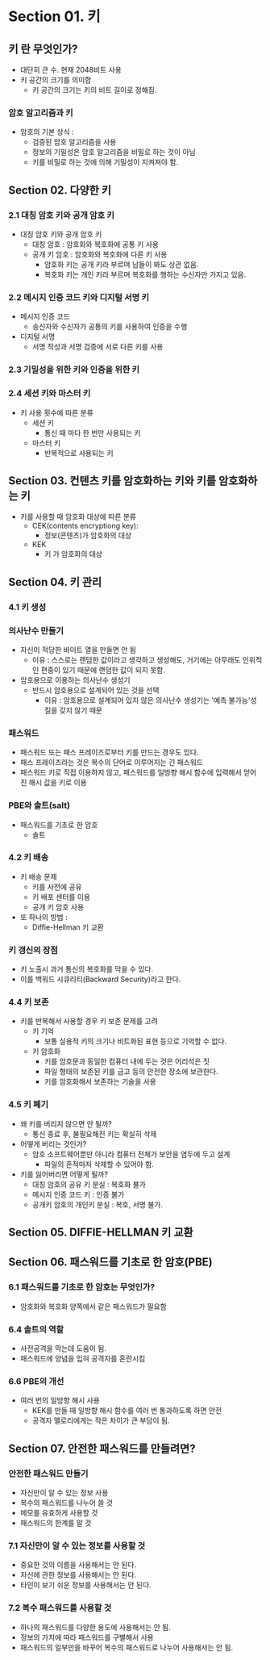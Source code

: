 # Section 01. 키
## 키 란 무엇인가?
- 대단히 큰 수. 현재 2048비트 사용
- 키 공간의 크기를 의미함
  - 키 공간의 크기는 키의 비트 길이로 정해짐.

### 암호 알고리즘과 키
- 암호의 기본 상식 : 
  - 검증된 암호 알고리즘을 사용
  - 정보의 기밀성은 암호 알고리즘을 비밀로 하는 것이 아님
  - 키를 비밀로 하는 것에 의해 기밀성이 지켜져야 함.


## Section 02. 다양한 키

### 2.1 대칭 암호 키와 공개 암호 키
- 대칭 암호 키와 공개 암호 키
  - 대칭 암호 : 암호화와 복호화에 공통 키 사용
  - 공개 키 암호 : 암호화와 복호화에 다른 키 사용
    - 암호화 키는 공개 키라 부르며 남들이 봐도 상관 없음.
    - 복호화 키는 개인 키라 부르며 복호화를 행하는 수신자만 가지고 있음.

### 2.2 메시지 인증 코드 키와 디지털 서명 키
- 메시지 인증 코드
  - 송신자와 수신자가 공통의 키를 사용하여 인증을 수행
- 디지털 서명
  - 서명 작성과 서명 검증에 서로 다른 키를 사용

### 2.3 기밀성을 위한 키와 인증을 위한 키

### 2.4 세션 키와 마스터 키
- 키 사용 횟수에 따른 분류
  - 세션 키 
    - 통신 때 마다 한 번만 사용되는 키
  - 마스터 키
    - 반복적으로 사용되는 키


## Section 03. 컨텐츠 키를 암호화하는 키와 키를 암호화하는 키
- 키를 사용할 때 암호화 대상에 따른 분류
  - CEK(contents encryptiong key):
    - 정보(콘텐츠)가 암호화의 대상
  - KEK
    - 키 가 암호화의 대상

## Section 04. 키 관리
### 4.1 키 생성


### 의사난수 만들기
- 자신이 적당한 바이트 열을 만들면 안 됨
  - 이유 : 스스로는 랜덤한 값이라고 생각하고 생성해도, 거기에는 아무래도 인위적인 편중이 있기 때문에 랜덤한 값이 되지 못함.
- 암호용으로 이용하는 의사난수 생성기
  - 반드시 암호용으로 설계되어 있는 것을 선택
    - 이유 : 암호용으로 설계되어 있지 않은 의사난수 생성기는 '예측 불가능'성질을 갖지 않기 때문

### 패스워드
- 패스워드 또는 패스 프레이즈로부터 키를 만드는 경우도 있다.
- 패스 프레이즈라는 것은 복수의 단어로 이루어지는 긴 패스워드
- 패스워드 키로 직접 이용하지 않고, 패스워드를 일방향 해시 함수에 입력해서 얻어진 해시 값을 키로 이용

### PBE와 솔트(salt)
- 패스워드를 기초로 한 암호
  - 솔트

### 4.2 키 배송
- 키 배송 문제
  - 키를 사전에 공유
  - 키 배포 센터를 이용
  - 공개 키 암호 사용
- 또 하나의 방법 :
  - Diffie-Hellman 키 교환

### 키 갱신의 장점
- 키 노출시 과거 통신의 복호화를 막을 수 있다.
- 이를 백워드 시큐리티(Backward Security)라고 한다.

### 4.4 키 보존
- 키를 반복해서 사용할 경우 키 보존 문제를 고려
  - 키 기억
    - 보통 실용적 키의 크기나 비트화된 표현 등으로 기억할 수 없다.
  - 키 암호화
    - 키를 암호문과 동일한 컴퓨터 내에 두는 것은 어리석은 짓
    - 파일 형태의 보존된 키를 금고 등의 안전한 장소에 보관한다.
    - 키를 암호화해서 보존하는 기술을 사용


### 4.5 키 폐기
- 왜 키를 버리지 않으면 안 될까?
  - 통신 종료 후, 불필요해진 키는 확실히 삭제
- 어떻게 버리는 것인가?
  - 암호 소프트웨어뿐만 아니라 컴퓨터 전체가 보안을 염두에 두고 설계 
    - 파일의 흔적마저 삭제할 수 있어야 함.
- 키를 잃어버리면 어떻게 될까?
  - 대칭 암호의 공유 키 분실 : 복호화 불가
  - 메시지 인증 코드 키 : 인증 불가
  - 공개키 암호의 개인키 분실 : 복호, 서명 불가.


## Section 05. DIFFIE-HELLMAN 키 교환


## Section 06. 패스워드를 기초로 한 암호(PBE)

### 6.1 패스워드를 기초로 한 암호는 무엇인가?
- 암호화와 복호화 양쪽에서 같은 패스워드가 필요함

### 6.4 솔트의 역할 
- 사전공격을 막는데 도움이 됨.
- 패스워드에 양념을 입혀 공격자를 혼란시킴

### 6.6 PBE의 개선
- 여러 번의 일방향 해시 사용
  - KEK를 만들 때 일방향 해시 함수를 여러 번 통과하도록 하면 안전
  - 공격자 멜로리에게는 작은 차이가 큰 부담이 됨.

## Section 07. 안전한 패스워드를 만들려면?

### 안전한 패스워드 만들기
- 자신만이 알 수 있는 정보 사용
- 복수의 패스워드를 나누어 쓸 것
- 메모를 유효하게 사용할 것
- 패스워드의 한계를 알 것

### 7.1 자신만이 알 수 있는 정보를 사용할 것
- 중요한 것의 이름을 사용해서는 안 된다.
- 자신에 관한 정보를 사용해서는 안 된다.
- 타인이 보기 쉬운 정보를 사용해서는 안 된다.


### 7.2 복수 패스워드를 사용할 것
- 하나의 패스워드를 다양한 용도에 사용해서는 안 됨.
- 정보의 가치에 따라 패스워드를 구별해서 사용
- 패스워드의 일부만을 바꾸어 복수의 패스워드로 나누어 사용해서는 안 됨.

